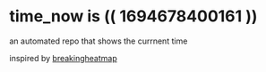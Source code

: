 # time_now is (( 1694678400161 ))

an automated repo that shows the currnent time

inspired by [breakingheatmap](https://github.com/breakingheatmap/breakingheatmap)